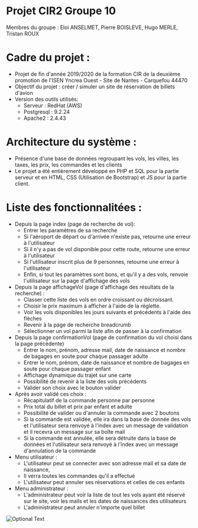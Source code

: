 # Projet CIR2 Groupe 10
Membres du groupe : Eloi ANSELMET, Pierre BOISLEVE, Hugo MERLE, Tristan ROUX

# Cadre du projet :
- Projet de fin d'année 2019/2020 de la formation CIR de la deuxième promotion de l'ISEN Yncrea Ouest - Site de Nantes - Carquefou 44470
- Objectif du projet : créer / simuler un site de réservation de billets d'avion
- Version des outils utilisés:
    - Serveur : RedHat (AWS)
    - Postgresql : 9.2.24
    - Apache2 : 2.4.43

# Architecture du système :
- Présence d'une base de données regroupant les vols, les villes, les taxes, les prix, les commandes et les clients
- Le projet a été entièrement développé en PHP et SQL pour la partie serveur et en HTML, CSS (Utilisation de Bootstrap) et JS pour la partie client.
# Liste des fonctionnalitées : 
- Depuis la page index (page de recherche de vol): 
    - Entrer les paramètres de sa recherche 
    - Si l'aéroport de départ ou d'arrivée n'existe pas, retourne une erreur à l'utilisateur
    - Si il n'y a pas de vol disponible pour cette route, retourne une erreur à l'utilisateur
    - Si l'utilisateur inscrit plus de 9 personnes, retourne une erreur à l'utilisateur
    - Enfin, si tout les paramètres sont bons, et qu'il y a des vols, renvoie l'utilisateur sur la page d'affichage des vols 
- Depuis la page affichageVol (page d'affichage des résultats de la recherche) :
    - Classer cette liste des vols en ordre croissant ou décroissant.
    - Choisir le prix maximum à afficher à l'aide de la réglette.
    - Voir les vols disponibles les jours suivants et précédents à l'aide des flèches
    - Revenir à la page de recherche breadcrumb
    - Sélectionner un vol parmi la liste afin de passer à la confirmation
- Depuis la page confirmationVol (page de confirmation du vol choisi dans la page précédente)
    - Entrer le nom, prénom, adresse mail, date de naissance et nombre de bagages en soute pour chaque passager adulte
    - Entrer le nom, prénom, date de naissance et nombre de bagages en soute pour chaque passager enfant
    - Affichage dynamique du trajet sur une carte
    - Possibilité de revenir à la liste des vols précédents
    - Valider son choix avec le bouton valider
- Après avoir validé ces choix : 
    - Récapitulatif de la commande personne par personne
    - Prix total du billet et prix par enfant et adulte
    - Possibilité de valider ou d'annuler la commande avec 2 boutons
    - Si la commande est validée, elle ira dans la base de donnée des vols et l'utilisateur sera renvoyé à l'index avec un message de validation et il recevra un message sur sa boîte mail
    - Si la commande est annulée, elle sera détruite dans la base de données et l'utilisateur sera renvoyé à l'index avec un message d'annulation de la commande
- Menu utilisateur : 
    - L'utilisateur peut se connecter avec son adresse mail et sa date de naissance,
    - Il verra toutes les commandes qu'il a effectué 
    - L'utilisateur peut annuler ses réservations et celles de ces enfants 
- Menu administrateur : 
    - L'administrateur peut voir la liste de tout les vols ayant été réservé sur le site, voir les mails et les dates de naissances des utilisateurs
    - L'administrateur peut annuler n'importe quel billet
    
![Optional Text](../master/IMG/capture.png)
